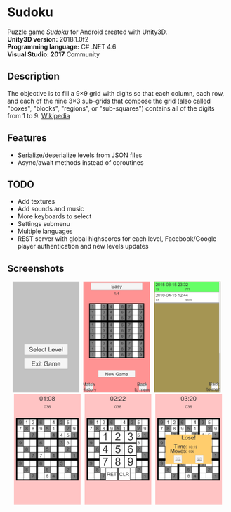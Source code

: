 # Sudoku
Puzzle game <i>Sudoku</i> for Android created with Unity3D. <br/>
**Unity3D version:** 2018.1.0f2 <br/>
**Programming language:** C# .NET 4.6 <br/>
**Visual Studio: 2017** Community <br/>

## Description
The objective is to fill a 9×9 grid with digits so that each column, each row, and each of the nine 3×3 sub-grids that compose the grid (also called "boxes", "blocks", "regions", or "sub-squares") contains all of the digits from 1 to 9.
[Wikipedia](https://en.wikipedia.org/wiki/Sudoku)

## Features
* Serialize/deserialize levels from JSON files
* Async/await methods instead of coroutines

## TODO
* Add textures
* Add sounds and music
* More keyboards to select
* Settings submenu
* Multiple languages
* REST server with global highscores for each level, Facebook/Google player authentication and new levels updates

## Screenshots
<div align="center">
        <img width="30%" src="Screenshots/1.png" alt="Screenshots" title="Main Menu"</img>
        <img height="0" width="2px">
        <img width="30%" src="Screenshots/2.png" alt="Screenshots" title="Game"></img>
        <img height="0" width="2px">
        <img width="30%" src="Screenshots/3.png" alt="Screenshots" title="Game Loss"></img>
        <img height="0" width="2px">
        <img width="30%" src="Screenshots/4.png" alt="Screenshots" title="High Scores"></img>
        <img height="0" width="2px">
        <img width="30%" src="Screenshots/5.png" alt="Screenshots" title="About"></img>
        <img height="0" width="2px">
        <img width="30%" src="Screenshots/6.png" alt="Screenshots" title="About"></img>
</div>
